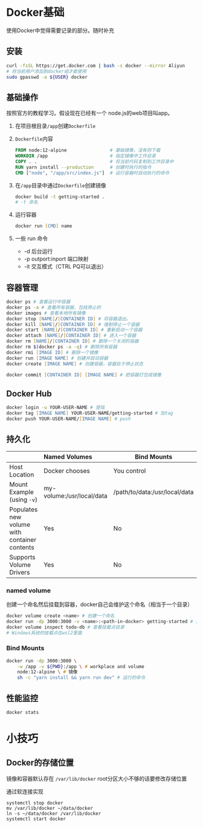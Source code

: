 # Docker基础

使用Docker中觉得需要记录的部分。随时补充

## 安装

```zsh
curl -fsSL https://get.docker.com | bash -s docker --mirror Aliyun
# 将当前用户添加到docker组才能使用
sudo gpasswd -a ${USER} docker
```

## 基础操作

按照官方的教程学习。假设现在已经有一个 node.js的web项目叫app。

1. 在项目根目录`/app`创建`Dockerfile`

2. `Dockerfile`内容

   ```dockerfile
   FROM node:12-alpine                # 基础镜像，没有则下载
   WORKDIR /app                       # 指定镜像中工作目录
   COPY . .                           # 将当前代码复制到工作目录中
   RUN yarn install --production      # 创建时执行的指令
   CMD ["node", "/app/src/index.js"]  # 运行容器时自动执行的命令
   ```

3. 在`/app`目录中通过`Dockerfile`创建镜像

   ```zsh
   docker build -t getting-started .
   # -t 命名
   ```

4. 运行容器

   ```zsh
   docker run [CMD] name
   ```

   

5. 一些 run 命令

   + -d 后台运行
   + -p outport:inport 端口映射
   + -it 交互模式（CTRL PQ可以退出）

## 容器管理

```zsh
docker ps # 查看运行中容器
docker ps -a # 查看所有容器，包括停止的
docker images # 查看本地所有镜像
docker stop [NAME]/[CONTAINER ID] # 将容器退出。
docker kill [NAME]/[CONTAINER ID] # 强制停止一个容器
docker start [NAME]/[CONTAINER ID] # 重新启动一个容器
docker attach [NAME]/[CONTAINER ID] # 进入一个容器
docker rm [NAME]/[CONTAINER ID] # 删除一个关闭的容器
docker rm $(docker ps -a -q) # 删除所有容器
docker rmi [IMAGE ID] # 删除一个镜像
docker run [IMAGE NAME] # 创建并启动容器
docker create [IMAGE NAME] # 创建容器，容器处于停止状态

docker commit [CONTAINER ID] [IMAGE NAME] # 把容器打包成镜像
```

## Docker Hub

```zsh
docker login -u YOUR-USER-NAME # 登陆
docker tag [IMAGE NAME] YOUR-USER-NAME/getting-started # 加tag
docker push YOUR-USER-NAME/[IMAGE NAME] # push
```

## 持久化

|                                              | Named Volumes             | Bind Mounts                   |
| :------------------------------------------- | :------------------------ | ----------------------------- |
| Host Location                                | Docker chooses            | You control                   |
| Mount Example (using `-v`)                   | my-volume:/usr/local/data | /path/to/data:/usr/local/data |
| Populates new volume with container contents | Yes                       | No                            |
| Supports Volume Drivers                      | Yes                       | No                            |

### named volume

创建一个命名然后挂载到容器，docker自己会维护这个命名（相当于一个目录）

```zsh
docker volume create <name> # 创建一个命名
docker run -dp 3000:3000 -v <name>:<path-in-docker> getting-started # 挂载
docker volume inspect todo-db # 查看挂载点目录
# Windows系统的挂载点在wsl2里面
```

### Bind Mounts

```zsh
docker run -dp 3000:3000 \
    -w /app -v ${PWD}:/app \ # workplace and volume
    node:12-alpine \ # 镜像
    sh -c "yarn install && yarn run dev" # 运行的命令
```

## 性能监控

```zsh
docker stats
```

# 小技巧

## Docker的存储位置

镜像和容器默认存在 `/var/lib/docker` root分区大小不够的话要修改存储位置

通过软连接实现

```shell
systemctl stop docker
mv /var/lib/docker ~/data/docker
ln -s ~/data/docker /var/lib/docker
systemctl start docker
```

